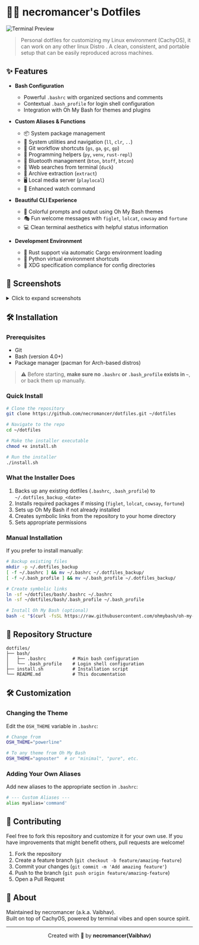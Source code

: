 # 🧙‍♂️ necromancer's Dotfiles

![Terminal Preview](https://via.placeholder.com/800x400?text=Terminal+Preview)

> Personal dotfiles for customizing my Linux environment (CachyOS), it can work on  any other linux Distro . A clean, consistent, and portable setup that can be easily reproduced across machines.

## ✨ Features

- **Bash Configuration**
  - Powerful `.bashrc` with organized sections and comments
  - Contextual `.bash_profile` for login shell configuration
  - Integration with Oh My Bash for themes and plugins

- **Custom Aliases & Functions**
  - 📦 System package management 
  - 🔧 System utilities and navigation (`ll`, `clr`, `..`)
  - 🐙 Git workflow shortcuts (`gs`, `ga`, `gc`, `gp`)
  - 🐍 Programming helpers (`py`, `venv`, `rust-repl`)
  - 📱 Bluetooth management (`bton`, `btoff`, `btcon`)
  - 🔎 Web searches from terminal (`duck`)
  - 📂 Archive extraction (`extract`)
  - 🖥️ Local media server (`playlocal`)
  - 👀 Enhanced watch command

- **Beautiful CLI Experience**
  - 🎨 Colorful prompts and output using Oh My Bash themes
  - 🎭 Fun welcome messages with `figlet`, `lolcat`, `cowsay` and `fortune`
  - 💻 Clean terminal aesthetics with helpful status information

- **Development Environment**
  - 🦀 Rust support via automatic Cargo environment loading
  - 🐍 Python virtual environment shortcuts
  - 📁 XDG specification compliance for config directories

## 📸 Screenshots

<details>
<summary>Click to expand screenshots</summary>

![Terminal Welcome](https://via.placeholder.com/800x200?text=Terminal+Welcome)
*Welcome screen with MOTD*

![Command Examples](https://via.placeholder.com/800x400?text=Command+Examples)
*Various command examples*

</details>

## 🛠️ Installation

### Prerequisites

- Git
- Bash (version 4.0+)
- Package manager (pacman for Arch-based distros)

> ⚠️ Before starting, **make sure no `.bashrc` or `.bash_profile` exists in `~`**, or back them up manually.

### Quick Install

```bash
# Clone the repository
git clone https://github.com/necromancer/dotfiles.git ~/dotfiles

# Navigate to the repo
cd ~/dotfiles

# Make the installer executable
chmod +x install.sh

# Run the installer
./install.sh
```

### What the Installer Does

1. Backs up any existing dotfiles (`.bashrc`, `.bash_profile`) to `~/.dotfiles_backup_<date>`
2. Installs required packages if missing (`figlet`, `lolcat`, `cowsay`, `fortune`)
3. Sets up Oh My Bash if not already installed
4. Creates symbolic links from the repository to your home directory
5. Sets appropriate permissions

### Manual Installation

If you prefer to install manually:

```bash
# Backup existing files
mkdir -p ~/.dotfiles_backup
[ -f ~/.bashrc ] && mv ~/.bashrc ~/.dotfiles_backup/
[ -f ~/.bash_profile ] && mv ~/.bash_profile ~/.dotfiles_backup/

# Create symbolic links
ln -sf ~/dotfiles/bash/.bashrc ~/.bashrc
ln -sf ~/dotfiles/bash/.bash_profile ~/.bash_profile

# Install Oh My Bash (optional)
bash -c "$(curl -fsSL https://raw.githubusercontent.com/ohmybash/oh-my-bash/master/tools/install.sh)"
```

## 📁 Repository Structure

```
dotfiles/
├── bash/
│   ├── .bashrc          # Main bash configuration
│   └── .bash_profile    # Login shell configuration
├── install.sh           # Installation script
└── README.md            # This documentation
```

## 🛠️ Customization

### Changing the Theme

Edit the `OSH_THEME` variable in `.bashrc`:

```bash
# Change from
OSH_THEME="powerline"

# To any theme from Oh My Bash
OSH_THEME="agnoster"  # or "minimal", "pure", etc.
```

### Adding Your Own Aliases

Add new aliases to the appropriate section in `.bashrc`:

```bash
# --- Custom Aliases ---
alias myalias='command'
```

## 🤝 Contributing

Feel free to fork this repository and customize it for your own use. If you have improvements that might benefit others, pull requests are welcome!

1. Fork the repository
2. Create a feature branch (`git checkout -b feature/amazing-feature`)
3. Commit your changes (`git commit -m 'Add amazing feature'`)
4. Push to the branch (`git push origin feature/amazing-feature`)
5. Open a Pull Request

## 🧛 About

Maintained by necromancer (a.k.a. Vaibhav).  
Built on top of CachyOS, powered by terminal vibes and open source spirit.

---

<p align="center">
Created with 💜 by <b>necromancer(Vaibhav)</b>
</p>
